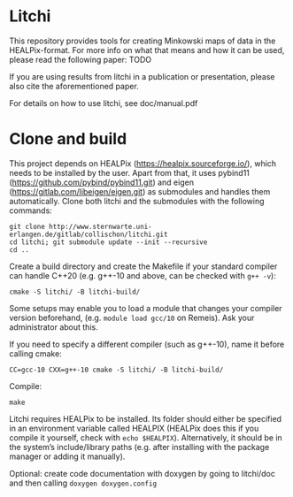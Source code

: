 
# Litchi
This repository provides tools for creating Minkowski maps of data in the HEALPix-format. For more info on what that means and how it can be used, please read the following paper: TODO

If you are using results from litchi in a publication or presentation, please also cite the aforementioned paper.


For details on how to use litchi, see doc/manual.pdf

# Clone and build
This project depends on HEALPix (https://healpix.sourceforge.io/), which needs to be installed by the user.
Apart from that, it uses pybind11 (https://github.com/pybind/pybind11.git) and eigen (https://gitlab.com/libeigen/eigen.git) as submodules and handles them automatically. Clone both litchi and the submodules with the following commands:

```
git clone http://www.sternwarte.uni-erlangen.de/gitlab/collischon/litchi.git
cd litchi; git submodule update --init --recursive
cd ..
```

Create a build directory and create the Makefile if your standard compiler can handle C++20 (e.g. g++-10 and above, can be checked with `g++ -v`):
```
cmake -S litchi/ -B litchi-build/
```

Some setups may enable you to load a module that changes your compiler version beforehand, (e.g. `module load gcc/10` on Remeis). Ask your administrator about this.

If you need to specify a different compiler (such as g++-10), name it before calling cmake:
```
CC=gcc-10 CXX=g++-10 cmake -S litchi/ -B litchi-build/
```
Compile:
```
make
```
Litchi requires HEALPix to be installed. Its folder should either be specified in an environment variable called HEALPIX (HEALPix does this if you compile it yourself, check with `echo $HEALPIX`).
Alternatively, it should be in the system’s include/library paths (e.g. after installing with the package manager or adding it manually).

Optional: create code documentation with doxygen by going to litchi/doc and then calling `doxygen doxygen.config`
